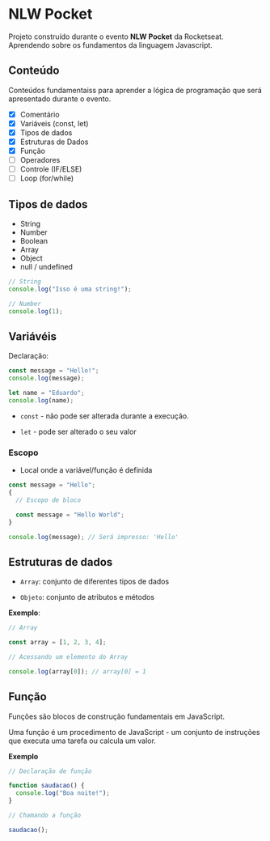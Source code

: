 # NLW Pocket

Projeto construído durante o evento **NLW Pocket** da Rocketseat. Aprendendo sobre os fundamentos da linguagem Javascript.

## Conteúdo

Conteúdos fundamentaiss para aprender a lógica de programação que será apresentado durante o evento.

- [x] Comentário
- [x] Variáveis (const, let)
- [x] Tipos de dados
- [x] Estruturas de Dados
- [x] Função
- [ ] Operadores
- [ ] Controle (IF/ELSE)
- [ ] Loop (for/while)

## Tipos de dados

- String
- Number
- Boolean
- Array
- Object
- null / undefined

```javascript
// String
console.log("Isso é uma string!");

// Number
console.log(1);
```

## Variávéis

Declaração:

```javascript
const message = "Hello!";
console.log(message);

let name = "Eduardo";
console.log(name);
```

- `const` - não pode ser alterada durante a execução.

- `let` - pode ser alterado o seu valor

### Escopo

- Local onde a variável/função é definida

```javascript
const message = "Hello";
{
  // Escopo de bloco

  const message = "Hello World";
}

console.log(message); // Será impresso: 'Hello'
```

## Estruturas de dados

- `Array`: conjunto de diferentes tipos de dados

- `Objeto`: conjunto de atributos e métodos

**Exemplo**:

```javascript
// Array

const array = [1, 2, 3, 4];

// Acessando um elemento do Array

console.log(array[0]); // array[0] = 1
```

## Função

Funções são blocos de construção fundamentais em JavaScript.

Uma função é um procedimento de JavaScript - um conjunto de instruções que executa uma tarefa ou calcula um valor.

**Exemplo**

```javascript
// Declaração de função

function saudacao() {
  console.log("Boa noite!");
}

// Chamando a função

saudacao();
```
